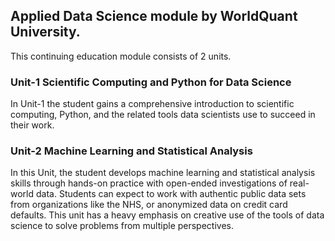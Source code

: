 ## Applied Data Science module by WorldQuant University.
This continuing education module consists of 2 units. 
### Unit-1 Scientific Computing and Python for Data Science
In Unit-1 the student gains a comprehensive introduction to scientific computing, Python, and the related tools data scientists use to succeed in their work.
### Unit-2 Machine Learning and Statistical Analysis
In this Unit, the student develops machine learning and statistical analysis skills through hands-on practice with open-ended investigations of real-world data. Students can expect to work with authentic public data sets from organizations like the NHS, or anonymized data on credit card defaults. This unit has a heavy emphasis on creative use of the tools of data science to solve problems from multiple perspectives.
